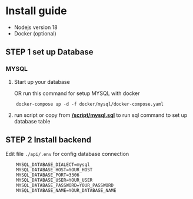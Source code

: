 # Install guide

- Nodejs version 18
- Docker (optional)

## STEP 1 set up Database

### MYSQL

1. Start up your database

   OR run this command for setup MYSQL with docker

```shell
    docker-compose up -d -f docker/mysql/docker-compose.yaml
```

2. run script or copy from **[/script/mysql.sql](https://github.com/worapratmnd/restaurant_management/blob/main/script/mysql.sql)** to run sql command to set up database table

## STEP 2 Install backend

Edit file `./api/.env` for config database connection

```
    MYSQL_DATABASE_DIALECT=mysql
    MYSQL_DATABASE_HOST=YOUR_HOST
    MYSQL_DATABASE_PORT=3306
    MYSQL_DATABASE_USER=YOUR_USER
    MYSQL_DATABASE_PASSWORD=YOUR_PASSWORD
    MYSQL_DATABASE_NAME=YOUR_DATABASE_NAME
```
